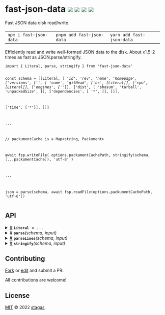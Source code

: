 <h1>
fast-json-data <a href="https://npmjs.org/package/fast-json-data"><img src="https://img.shields.io/badge/npm-v1.0.0-F00.svg?colorA=000"/></a> <a href="src"><img src="https://img.shields.io/badge/loc-119-FFF.svg?colorA=000"/></a> <a href="https://cdn.jsdelivr.net/npm/fast-json-data@1.0.0/dist/fast-json-data.min.js"><img src="https://img.shields.io/badge/brotli-603b-333.svg?colorA=000"/></a> <a href="LICENSE"><img src="https://img.shields.io/badge/license-MIT-F0B.svg?colorA=000"/></a>
</h1>

<p></p>

Fast JSON data disk read/write.

<h4>
<table><tr><td title="Triple click to select and copy paste">
<code>npm i fast-json-data </code>
</td><td title="Triple click to select and copy paste">
<code>pnpm add fast-json-data </code>
</td><td title="Triple click to select and copy paste">
<code>yarn add fast-json-data</code>
</td></tr></table>
</h4>

<p>Efficiently read and write well-formed JSON data to the disk. About x1.5-2 times as fast as JSON.parse/stringify.</p>
<pre><code class="language-ts">import { Literal, parse, stringify } from 'fast-json-data'

const schema = [[Literal, [
'_id',
'_rev',
'name',
'homepage',
['versions', ['_', [
'name',
'gitHead',
['os', [Literal]],
['cpu', [Literal]],
['engines', ['_']],
['dist', [
'shasum',
'tarball',
'unpackedSize',
]],
['dependencies', [
'*',
]],
]]],

['time', ['*']],
]]]

...

// packumentCache is a Map<string, Packument>

await fsp.writeFile(
options.packumentCachePath,
stringify(schema, [...packumentCache]),
'utf-8'
)

...

json = parse(schema, await fsp.readFile(options.packumentCachePath, 'utf-8'))</code></pre>

## API

<p>  <details id="Literal$15" title="Variable" ><summary><span><a href="#Literal$15">#</a></span>  <code><strong>Literal</strong></code>  <span><span>&nbsp;=&nbsp;</span>  <code>...</code></span>  </summary>  <a href="src/fast-json-data.ts#L1">src/fast-json-data.ts#L1</a>  <ul><p>typeof   <a href="#Literal$15">Literal</a></p>        </ul></details><details id="parse$5" title="Function" ><summary><span><a href="#parse$5">#</a></span>  <code><strong>parse</strong></code><em>(schema, input)</em>    </summary>  <a href="src/fast-json-data.ts#L62">src/fast-json-data.ts#L62</a>  <ul>    <p>    <details id="schema$7" title="Parameter" ><summary><span><a href="#schema$7">#</a></span>  <code><strong>schema</strong></code>    </summary>    <ul><p>any</p>        </ul></details><details id="input$8" title="Parameter" ><summary><span><a href="#input$8">#</a></span>  <code><strong>input</strong></code>    </summary>    <ul><p>string</p>        </ul></details>  <p><strong>parse</strong><em>(schema, input)</em>  &nbsp;=&gt;  <ul>any</ul></p></p>    </ul></details><details id="parseLines$9" title="Function" ><summary><span><a href="#parseLines$9">#</a></span>  <code><strong>parseLines</strong></code><em>(schema, input)</em>    </summary>  <a href="src/fast-json-data.ts#L66">src/fast-json-data.ts#L66</a>  <ul>    <p>    <details id="schema$11" title="Parameter" ><summary><span><a href="#schema$11">#</a></span>  <code><strong>schema</strong></code>    </summary>    <ul><p>any</p>        </ul></details><details id="input$12" title="Parameter" ><summary><span><a href="#input$12">#</a></span>  <code><strong>input</strong></code>    </summary>    <ul><p>string  [] &amp; {<p>  <details id="index$14" title="Property" ><summary><span><a href="#index$14">#</a></span>  <code><strong>index</strong></code>    </summary>  <a href="src/fast-json-data.ts#L66">src/fast-json-data.ts#L66</a>  <ul><p>number</p>        </ul></details></p>}</p>        </ul></details>  <p><strong>parseLines</strong><em>(schema, input)</em>  &nbsp;=&gt;  <ul>any</ul></p></p>    </ul></details><details id="stringify$1" title="Function" ><summary><span><a href="#stringify$1">#</a></span>  <code><strong>stringify</strong></code><em>(schema, input)</em>    </summary>  <a href="src/fast-json-data.ts#L3">src/fast-json-data.ts#L3</a>  <ul>    <p>    <details id="schema$3" title="Parameter" ><summary><span><a href="#schema$3">#</a></span>  <code><strong>schema</strong></code>    </summary>    <ul><p>any</p>        </ul></details><details id="input$4" title="Parameter" ><summary><span><a href="#input$4">#</a></span>  <code><strong>input</strong></code>    </summary>    <ul><p>any</p>        </ul></details>  <p><strong>stringify</strong><em>(schema, input)</em>  &nbsp;=&gt;  <ul>string</ul></p></p>    </ul></details></p>

## Contributing

[Fork](https://github.com/stagas/fast-json-data/fork) or [edit](https://github.dev/stagas/fast-json-data) and submit a PR.

All contributions are welcome!

## License

<a href="LICENSE">MIT</a> &copy; 2022 [stagas](https://github.com/stagas)
